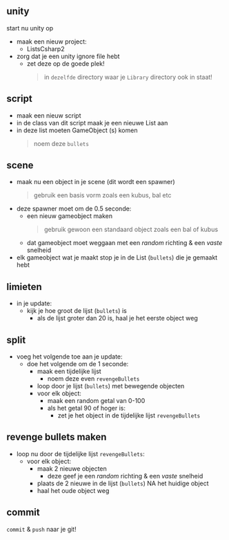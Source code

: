 ## unity

start nu unity op

- maak een nieuw project:
    - ListsCsharp2
- zorg dat je een unity ignore file hebt
    - zet deze op de goede plek!
        > in `dezelfde` directory waar je `Library` directory ook in staat!

## script

- maak een nieuw script
- in de class van dit script maak je een nieuwe List aan
- in deze list moeten GameObject (s) komen
    > noem deze `bullets`



## scene
- maak nu een object in je scene (dit wordt een spawner) 
    > gebruik een basis vorm zoals een kubus, bal etc
- deze spawner moet om de 0.5 seconde:
    -  een nieuw gameobject maken 
         > gebruik gewoon een standaard object zoals een bal of kubus
    - dat gameobject moet weggaan met een *random* richting & een *vaste* snelheid 
- elk gameobject wat je maakt stop je in de List (`bullets`) die je gemaakt hebt

## limieten
- in je update:
    - kijk je hoe groot de lijst (`bullets`) is 
        - als de lijst groter dan 20 is, haal je het eerste object weg 

## split

- voeg het volgende toe aan je update:
    - doe het volgende om de 1 seconde:
        - maak een tijdelijke lijst
            - noem deze even `revengeBullets`
        - loop door je lijst (`bullets`) met bewegende objecten
        - voor elk object:
            - maak een random getal van 0-100
            - als het getal 90 of hoger is:
                - zet je het object in de tijdelijke lijst `revengeBullets`

## revenge bullets maken

- loop nu door de tijdelijke lijst `revengeBullets`:
    - voor elk object:
        - maak 2 nieuwe objecten
            - deze geef je een *random* richting & een *vaste* snelheid 
        - plaats de 2 nieuwe in de lijst (`bullets`) NA het huidige object
        - haal het oude object weg

## commit

`commit` & `push` naar je git!
